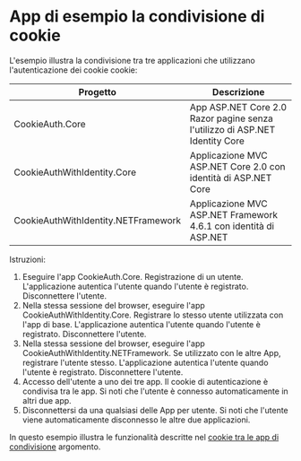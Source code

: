 # <a name="cookie-sharing-sample-app"></a>App di esempio la condivisione di cookie

L'esempio illustra la condivisione tra tre applicazioni che utilizzano l'autenticazione dei cookie cookie:

| Progetto                             | Descrizione |
| ----------------------------------- | ----------- |
| CookieAuth.Core                     | App ASP.NET Core 2.0 Razor pagine senza l'utilizzo di ASP.NET Identity Core |
| CookieAuthWithIdentity.Core         | Applicazione MVC ASP.NET Core 2.0 con identità di ASP.NET Core |
| CookieAuthWithIdentity.NETFramework | Applicazione MVC ASP.NET Framework 4.6.1 con identità di ASP.NET |

Istruzioni:

1. Eseguire l'app CookieAuth.Core. Registrazione di un utente. L'applicazione autentica l'utente quando l'utente è registrato. Disconnettere l'utente.
1. Nella stessa sessione del browser, eseguire l'app CookieAuthWithIdentity.Core. Registrare lo stesso utente utilizzata con l'app di base. L'applicazione autentica l'utente quando l'utente è registrato. Disconnettere l'utente.
1. Nella stessa sessione del browser, eseguire l'app CookieAuthWithIdentity.NETFramework. Se utilizzato con le altre App, registrare l'utente stesso. L'applicazione autentica l'utente quando l'utente è registrato. Disconnettere l'utente.
1. Accesso dell'utente a uno dei tre app. Il cookie di autenticazione è condivisa tra le app. Si noti che l'utente è connesso automaticamente in altri due app.
1. Disconnettersi da una qualsiasi delle App per utente. Si noti che l'utente viene automaticamente disconnesso le altre due applicazioni.

In questo esempio illustra le funzionalità descritte nel [cookie tra le app di condivisione](https://docs.microsoft.com/aspnet/core/security/cookie-sharing) argomento.
